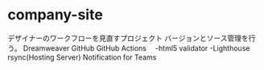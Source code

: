 # company-site
デザイナーのワークフローを見直すプロジェクト
バージョンとソース管理を行う。
Dreamweaver
GitHub
GitHub Actions
　-html5 validator
  -Lighthouse
rsync(Hosting Server)
Notification for Teams

